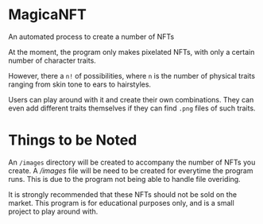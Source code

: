 # MagicaNFT 

An automated process to create a number of NFTs

At the moment, the program only makes pixelated NFTs, with only a certain number of character traits.

However, there a `n!` of possibilities, where `n` is the number of physical traits ranging from skin tone to ears to hairstyles.

Users can play around with it and create their own combinations. They can even add different traits themselves if they can find `.png` files of such traits.

# Things to be Noted 

An `/images` directory will be created to accompany the number of NFTs you create. A <em>/images</em> file will be need to be created for everytime the program runs. This is due to the program not being able to handle file overiding. 

It is strongly recommended that these NFTs should not be sold on the market. This program is for educational purposes only, and is a small project to play around with.

